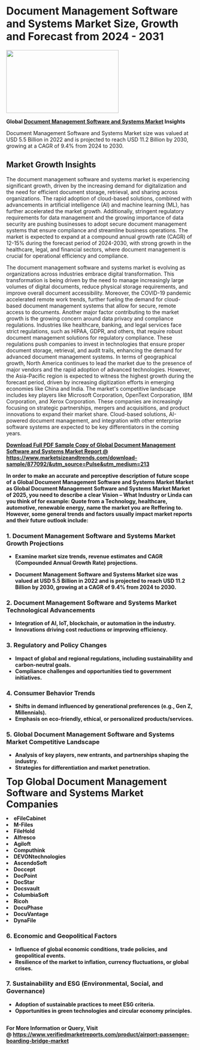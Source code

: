 <H1>Document Management Software and Systems Market Size, Growth and Forecast from 2024 - 2031</H1><img class="aligncenter size-medium wp-image-584254" src="https://thirdeyenews.in/wp-content/uploads/2024/09/Global-Market-Research-300x168.jpeg" alt="" width="300" height="168" /><p><strong>Global&nbsp;<a href="https://www.marketsizeandtrends.com/download-sample/877092/&amp;utm_source=Pulse&amp;utm_medium=213">Document Management Software and Systems Market</a> Insights</strong></p><p>Document Management Software and Systems Market size was valued at USD 5.5 Billion in 2022 and is projected to reach USD 11.2 Billion by 2030, growing at a CAGR of 9.4% from 2024 to 2030.</p><p><h2>Market Growth Insights</h2> <p>The document management software and systems market is experiencing significant growth, driven by the increasing demand for digitalization and the need for efficient document storage, retrieval, and sharing across organizations. The rapid adoption of cloud-based solutions, combined with advancements in artificial intelligence (AI) and machine learning (ML), has further accelerated the market growth. Additionally, stringent regulatory requirements for data management and the growing importance of data security are pushing businesses to adopt secure document management systems that ensure compliance and streamline business operations. The market is expected to expand at a compound annual growth rate (CAGR) of 12-15% during the forecast period of 2024-2030, with strong growth in the healthcare, legal, and financial sectors, where document management is crucial for operational efficiency and compliance.</p> <p><strong><a href="#"></a></strong></p> <p>The document management software and systems market is evolving as organizations across industries embrace digital transformation. This transformation is being driven by the need to manage increasingly large volumes of digital documents, reduce physical storage requirements, and improve overall document accessibility. Moreover, the COVID-19 pandemic accelerated remote work trends, further fueling the demand for cloud-based document management systems that allow for secure, remote access to documents. Another major factor contributing to the market growth is the growing concern around data privacy and compliance regulations. Industries like healthcare, banking, and legal services face strict regulations, such as HIPAA, GDPR, and others, that require robust document management solutions for regulatory compliance. These regulations push companies to invest in technologies that ensure proper document storage, retrieval, and audit trails, enhancing the demand for advanced document management systems. In terms of geographical growth, North America continues to lead the market due to the presence of major vendors and the rapid adoption of advanced technologies. However, the Asia-Pacific region is expected to witness the highest growth during the forecast period, driven by increasing digitization efforts in emerging economies like China and India. The market's competitive landscape includes key players like Microsoft Corporation, OpenText Corporation, IBM Corporation, and Xerox Corporation. These companies are increasingly focusing on strategic partnerships, mergers and acquisitions, and product innovations to expand their market share. Cloud-based solutions, AI-powered document management, and integration with other enterprise software systems are expected to be key differentiators in the coming years. <p><strong><a href="#"></p><p><span class=""><strong>Download Full PDF Sample Copy of Global Document Management Software and Systems Market Report</strong> @ <a href="https://www.marketsizeandtrends.com/download-sample/877092/&amp;utm_source=Pulse&amp;utm_medium=213" target="_blank">https://www.marketsizeandtrends.com/download-sample/877092/&amp;utm_source=Pulse&amp;utm_medium=213</a></span></p><p>In order to make an accurate and perceptive description of future scope of a Global&nbsp;Document Management Software and Systems Market Market as Global&nbsp;Document Management Software and Systems Market Market of 2025, you need to describe a clear Vision &ndash; What Industry or Linda can you think of for example: Quote from a Technology, healthcare, automotive, renewable energy, name the market you are Reffering to. However, some general trends and factors usually impact market reports and their future outlook include:</p><h3>1.&nbsp;<strong>Document Management Software and Systems Market Growth Projections</strong></h3><ul><li>Examine market size trends, revenue estimates and CAGR (Compounded Annual Growth Rate) projections.</li><li><p>Document Management Software and Systems Market size was valued at USD 5.5 Billion in 2022 and is projected to reach USD 11.2 Billion by 2030, growing at a CAGR of 9.4% from 2024 to 2030.</p></li></ul><h3>2.&nbsp;<strong>Document Management Software and Systems Market Technological Advancements</strong></h3><ul><li>Integration of AI, IoT, blockchain, or automation in the industry.</li><li>Innovations driving cost reductions or improving efficiency.</li></ul><h3>3.&nbsp;<strong>Regulatory and Policy Changes</strong></h3><ul><li>Impact of global and regional regulations, including sustainability and carbon-neutral goals.</li><li>Compliance challenges and opportunities tied to government initiatives.</li></ul><h3>4.&nbsp;<strong>Consumer Behavior Trends</strong></h3><ul><li>Shifts in demand influenced by generational preferences (e.g., Gen Z, Millennials).</li><li>Emphasis on eco-friendly, ethical, or personalized products/services.</li></ul><h3>5.&nbsp;<strong>Global Document Management Software and Systems Market Competitive Landscape</strong></h3><ul><li>Analysis of key players, new entrants, and partnerships shaping the industry.</li><li>Strategies for differentiation and market penetration.</li></ul><p data-pm-slice="1 1 []"><span style="color: inherit; font-family: inherit; font-size: 25px;">Top Global Document Management Software and Systems Market Companies</span></p><div class="" data-test-id=""><p><li>eFileCabinet</li><li> M-Files</li><li> FileHold</li><li> Alfresco</li><li> Agiloft</li><li> Computhink</li><li> DEVONtechnologies</li><li> AscendoSoft</li><li> Doccept</li><li> DocPoint</li><li> DocStar</li><li> Docsvault</li><li> ColumbiaSoft</li><li> Ricoh</li><li> DocuPhase</li><li> DocuVantage</li><li> DynaFile</li></p></div><h3>6.&nbsp;<strong>Economic and Geopolitical Factors</strong></h3><ul><li>Influence of global economic conditions, trade policies, and geopolitical events.</li><li>Resilience of the market to inflation, currency fluctuations, or global crises.</li></ul><h3>7.&nbsp;<strong>Sustainability and ESG (Environmental, Social, and Governance)</strong></h3><ul><li>Adoption of sustainable practices to meet ESG criteria.</li><li>Opportunities in green technologies and circular economy principles.</li></ul><h2><strong style="font-size: 14px;">For More Information or Query, Visit @&nbsp;</strong><a style="background-color: #ffffff; font-size: 14px;" href="https://www.marketsizeandtrends.com/report/document-management-software-and-systems-market/" target="_blank">https://www.verifiedmarketreports.com/product/airport-passenger-boarding-bridge-market</a></h2>
